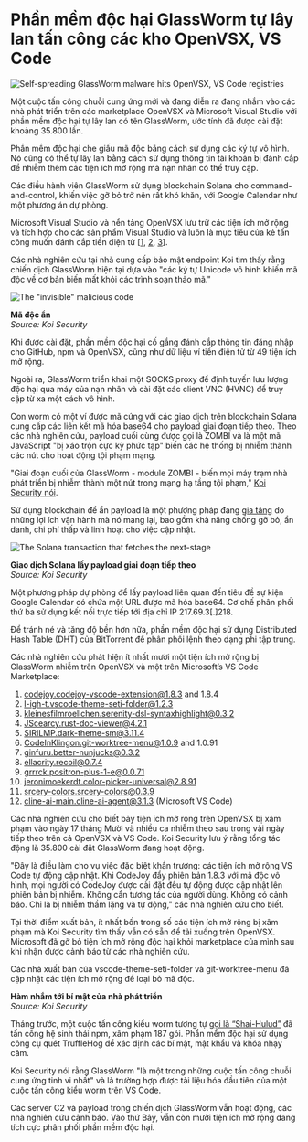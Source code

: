 # Phần mềm độc hại GlassWorm tự lây lan tấn công các kho OpenVSX, VS Code

![Self-spreading GlassWorm malware hits OpenVSX,  VS Code registries](https://www.bleepstatic.com/content/hl-images/2025/10/20/worm.jpg)

Một cuộc tấn công chuỗi cung ứng mới và đang diễn ra đang nhắm vào các nhà phát triển trên các marketplace OpenVSX và Microsoft Visual Studio với phần mềm độc hại tự lây lan có tên GlassWorm, ước tính đã được cài đặt khoảng 35.800 lần.

Phần mềm độc hại che giấu mã độc bằng cách sử dụng các ký tự vô hình. Nó cũng có thể tự lây lan bằng cách sử dụng thông tin tài khoản bị đánh cắp để nhiễm thêm các tiện ích mở rộng mà nạn nhân có thể truy cập.

Các điều hành viên GlassWorm sử dụng blockchain Solana cho command-and-control, khiến việc gỡ bỏ trở nên rất khó khăn, với Google Calendar như một phương án dự phòng.

Microsoft Visual Studio và nền tảng OpenVSX lưu trữ các tiện ích mở rộng và tích hợp cho các sản phẩm Visual Studio và luôn là mục tiêu của kẻ tấn công muốn đánh cắp tiền điện tử \[[1](https://www.bleepingcomputer.com/news/security/malicious-crypto-stealing-vscode-extensions-resurface-on-openvsx/), [2](https://www.bleepingcomputer.com/news/security/whitecobra-floods-vscode-market-with-crypto-stealing-extensions/), [3](https://www.bleepingcomputer.com/news/security/malicious-vscode-extension-in-cursor-ide-led-to-500k-crypto-theft/)\].

Các nhà nghiên cứu tại nhà cung cấp bảo mật endpoint Koi tìm thấy rằng chiến dịch GlassWorm hiện tại dựa vào "các ký tự Unicode vô hình khiến mã độc về cơ bản biến mất khỏi các trình soạn thảo mã."

![The "invisible" malicious code](https://www.bleepstatic.com/images/news/u/1220909/2025/October/inv-code.jpg)

**Mã độc ẩn**  
_Source: Koi Security_

Khi được cài đặt, phần mềm độc hại cố gắng đánh cắp thông tin đăng nhập cho GitHub, npm và OpenVSX, cũng như dữ liệu ví tiền điện tử từ 49 tiện ích mở rộng.

Ngoài ra, GlassWorm triển khai một SOCKS proxy để định tuyến lưu lượng độc hại qua máy của nạn nhân và cài đặt các client VNC (HVNC) để truy cập từ xa một cách vô hình.

Con worm có một ví được mã cứng với các giao dịch trên blockchain Solana cung cấp các liên kết mã hóa base64 cho payload giai đoạn tiếp theo. Theo các nhà nghiên cứu, payload cuối cùng được gọi là ZOMBI và là một mã JavaScript "bị xáo trộn cực kỳ phức tạp" biến các hệ thống bị nhiễm thành các nút cho hoạt động tội phạm mạng.

"Giai đoạn cuối của GlassWorm - module ZOMBI - biến mọi máy trạm nhà phát triển bị nhiễm thành một nút trong mạng hạ tầng tội phạm," [Koi Security nói](https://www.koi.ai/blog/glassworm-first-self-propagating-worm-using-invisible-code-hits-openvsx-marketplace#heading-5).

Sử dụng blockchain để ẩn payload là một phương pháp đang [gia tăng](https://www.bleepingcomputer.com/news/security/north-korean-hackers-use-etherhiding-to-hide-malware-on-the-blockchain/) do những lợi ích vận hành mà nó mang lại, bao gồm khả năng chống gỡ bỏ, ẩn danh, chi phí thấp và linh hoạt cho việc cập nhật.

![The Solana transaction that fetches the next-stage](https://www.bleepstatic.com/images/news/u/1220909/2025/October/solana.jpg)

**Giao dịch Solana lấy payload giai đoạn tiếp theo**  
_Source: Koi Security_

Một phương pháp dự phòng để lấy payload liên quan đến tiêu đề sự kiện Google Calendar có chứa một URL được mã hóa base64. Cơ chế phân phối thứ ba sử dụng kết nối trực tiếp tới địa chỉ IP 217.69.3[.]218.

Để tránh né và tăng độ bền hơn nữa, phần mềm độc hại sử dụng Distributed Hash Table (DHT) của BitTorrent để phân phối lệnh theo dạng phi tập trung.

Các nhà nghiên cứu phát hiện ít nhất mười một tiện ích mở rộng bị GlassWorm nhiễm trên OpenVSX và một trên Microsoft’s VS Code Marketplace:

1. codejoy.codejoy-vscode-extension@1.8.3 and 1.8.4
2. l-igh-t.vscode-theme-seti-folder@1.2.3
3. kleinesfilmroellchen.serenity-dsl-syntaxhighlight@0.3.2
4. JScearcy.rust-doc-viewer@4.2.1
5. SIRILMP.dark-theme-sm@3.11.4
6. CodeInKlingon.git-worktree-menu@1.0.9 and 1.0.91
7. ginfuru.better-nunjucks@0.3.2
8. ellacrity.recoil@0.7.4
9. grrrck.positron-plus-1-e@0.0.71
10. jeronimoekerdt.color-picker-universal@2.8.91
11. srcery-colors.srcery-colors@0.3.9
12. cline-ai-main.cline-ai-agent@3.1.3 (Microsoft VS Code)

Các nhà nghiên cứu cho biết bảy tiện ích mở rộng trên OpenVSX bị xâm phạm vào ngày 17 tháng Mười và nhiều ca nhiễm theo sau trong vài ngày tiếp theo trên cả OpenVSX và VS Code. Koi Security lưu ý rằng tổng tác động là 35.800 cài đặt GlassWorm đang hoạt động.

"Đây là điều làm cho vụ việc đặc biệt khẩn trương: các tiện ích mở rộng VS Code tự động cập nhật. Khi CodeJoy đẩy phiên bản 1.8.3 với mã độc vô hình, mọi người có CodeJoy được cài đặt đều tự động được cập nhật lên phiên bản bị nhiễm. Không cần tương tác của người dùng. Không có cảnh báo. Chỉ là bị nhiễm thầm lặng và tự động," các nhà nghiên cứu cho biết.

Tại thời điểm xuất bản, ít nhất bốn trong số các tiện ích mở rộng bị xâm phạm mà Koi Security tìm thấy vẫn có sẵn để tải xuống trên OpenVSX. Microsoft đã gỡ bỏ tiện ích mở rộng độc hại khỏi marketplace của mình sau khi nhận được cảnh báo từ các nhà nghiên cứu.

Các nhà xuất bản của vscode-theme-seti-folder và git-worktree-menu đã cập nhật các tiện ích mở rộng để loại bỏ mã độc.

**Hàm nhắm tới bí mật của nhà phát triển**  
_Source: Koi Security_

Tháng trước, một cuộc tấn công kiểu worm tương tự [gọi là “Shai-Hulud”](https://www.bleepingcomputer.com/news/security/self-propagating-supply-chain-attack-hits-187-npm-packages/) đã tấn công hệ sinh thái npm, xâm phạm 187 gói. Phần mềm độc hại sử dụng công cụ quét TruffleHog để xác định các bí mật, mật khẩu và khóa nhạy cảm.

Koi Security nói rằng GlassWorm "là một trong những cuộc tấn công chuỗi cung ứng tinh vi nhất" và là trường hợp được tài liệu hóa đầu tiên của một cuộc tấn công kiểu worm trên VS Code.

Các server C2 và payload trong chiến dịch GlassWorm vẫn hoạt động, các nhà nghiên cứu cảnh báo. Vào thứ Bảy, vẫn còn mười tiện ích mở rộng đang tích cực phân phối phần mềm độc hại.